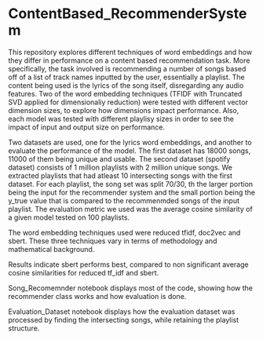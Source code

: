 # ContentBased_RecommenderSystem

  This repository explores different techniques of word embeddings and how they differ in performance on a content based recommendation task. More specifically, the task involved is recommending a number of songs based off of a list of track names inputted by the user, essentially a playlist. The content being used is the lyrics of the song itself, disregarding any audio features. Two of the word embedding techniques (TFIDF with Truncated SVD applied for dimensionaliy reduction) were tested with different vector dimension sizes, to explore how dimensions impact performance. Also, each model was tested with different playlisy sizes in order to see the impact of input and output size on performance.
 
  Two datasets are used, one for the lyrics word embeddings, and another to evaluate the performance of the model. The first dataset has 18000 songs, 11000 of them being unique and usable. The second dataset (spotify dataset) consists of 1 million playlists with 2 million unique songs. We extracted playlists that had atleast 10 intersecting songs with the first dataset. For each playlist, the song set was split 70/30, th the larger portion being the input for the recommender system and the small portion being the y_true value that is compared to the recommenmded songs of the input playlist. The evaluation metric we used was the average cosine similarity of a given model tested on 100 playlists. 

  The word embedding techniques used were reduced tfidf, doc2vec and sbert. These three techniques vary in terms of methodology and mathematical background. 

  Results indicate sbert performs best, compared to non significant average cosine similarities for reduced tf_idf and sbert.  
  
  Song_Recomemnder notebook displays most of the code, showing how the recommender class works and how evaluation is done.
  
  Evaluation_Dataset notebook displays how the evaluation dataset was processed by finding the intersecting songs, while retaining the playlist structure. 
